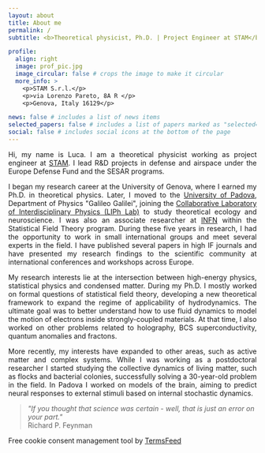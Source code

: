```yaml
---
layout: about
title: About me
permalink: /
subtitle: <b>Theoretical physicist, Ph.D. | Project Engineer at STAM</b>

profile:
  align: right
  image: prof_pic.jpg
  image_circular: false # crops the image to make it circular
  more_info: >
    <p>STAM S.r.l.</p>
    <p>via Lorenzo Pareto, 8A R </p>
    <p>Genova, Italy 16129</p>

news: false # includes a list of news items
selected_papers: false # includes a list of papers marked as "selected={true}"
social: false # includes social icons at the bottom of the page
---
```


<p><div style="text-align: justify">
Hi, my name is Luca. I am a theoretical physicist working as project engineer at <a href='http://stamtech.com/'>STAM</a>. I lead R&D projects in defense and airspace under the Europe Defense Fund and the SESAR programs.
</div></p>

<p><div style="text-align: justify">
I began my research career at the University of Genova, where I earned my Ph.D. in theoretical physics. Later, I moved to the <a href='https://www.unipd.it/'>University of Padova</a>, Department of Physics "Galileo Galilei", joining the <a href='https://www.liphlab.com/'>Collaborative Laboratory of Interdisciplinary Physics (LIPh Lab)</a> to study theoretical ecology and neuroscience. I was also an associate researcher at <a href='https://www.ge.infn.it/wordpress/'>INFN</a> within the Statistical Field Theory program. During these five years in research, I had the opportunity to work in small international groups and meet several experts in the field. I have published several papers in high IF journals and have presented my research findings to the scientific community at international conferences and workshops across Europe.
</div></p>

<p><div style="text-align: justify">
My research interests lie at the intersection between high-energy physics, statistical physics and condensed matter. During my Ph.D. I mostly worked on formal questions of statistical field theory, developing a new theoretical framework to expand the regime of applicability of hydrodynamics. The ultimate goal was to better understand how to use fluid dynamics to model the motion of electrons inside strongly-coupled materials. At that time, I also worked on other problems related to holography, BCS superconductivity, quantum anomalies and fractons.
</div></p>

<p><div style="text-align: justify">
More recently, my interests have expanded to other areas, such as active matter and complex systems. While I was working as a postdoctoral researcher I started studying the collective dynamics of living matter, such as flocks and bacterial colonies, successfully solving a 30-year-old problem in the field. In Padova I worked on models of the brain, aiming to predict neural responses to external stimuli based on internal stochastic dynamics.
</div></p>

> _"If you thought that science was certain - well, that is just an error on your part."_\
> Richard P. Feynman

<!-- Cookie Consent by TermsFeed https://www.TermsFeed.com -->
<script defer type="text/javascript" src="https://www.termsfeed.com/public/cookie-consent/4.1.0/cookie-consent.js" charset="UTF-8"></script>
<script defer type="text/javascript" charset="UTF-8">
document.addEventListener('DOMContentLoaded', function () {
cookieconsent.run({"notice_banner_type":"simple","consent_type":"express","palette":"light","language":"en","page_load_consent_levels":["strictly-necessary"],"notice_banner_reject_button_hide":false,"preferences_center_close_button_hide":false,"page_refresh_confirmation_buttons":false});
});
</script>

<noscript>Free cookie consent management tool by <a href="https://www.termsfeed.com/">TermsFeed</a></noscript>

<!-- End Cookie Consent by TermsFeed https://www.TermsFeed.com -->

<!-- Below is the link that users can use to open Preferences Center to change their preferences. Do not modify the ID parameter. Place it where appropriate, style it as needed. -->

<!--<a href="#" id="open_preferences_center">Update cookies preferences</a>-->

